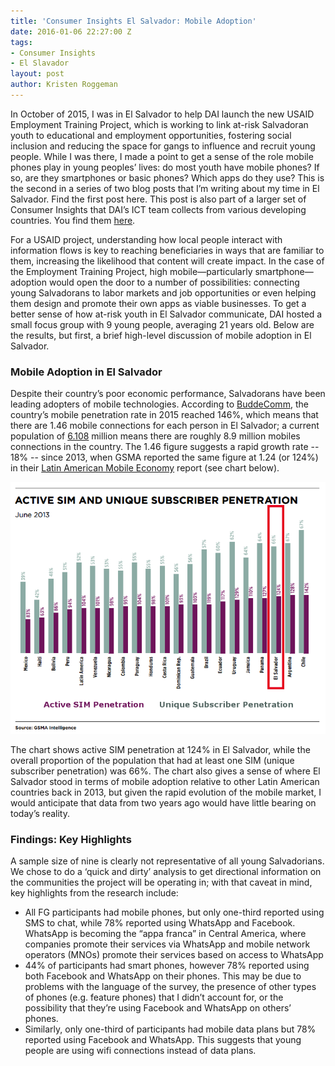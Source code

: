```yaml
---
title: 'Consumer Insights El Salvador: Mobile Adoption'
date: 2016-01-06 22:27:00 Z
tags:
- Consumer Insights
- El Slavador
layout: post
author: Kristen Roggeman
---
```


In October of 2015, I was in El Salvador to help DAI launch the new USAID Employment Training Project, which is working to link at-risk Salvadoran youth to educational and employment opportunities, fostering social inclusion and reducing the space for gangs to influence and recruit young people. While I was there, I made a point to get a sense of the role mobile phones play in young peoples’ lives: do most youth have mobile phones? If so, are they smartphones or basic phones? Which apps do they use?  This is the second in a series of two blog posts that I’m writing about my time in El Salvador. Find the first post here. This post is also part of a larger set of Consumer Insights that DAI’s ICT team collects from various developing countries. You find them [here](#).

<!--more-->

For a USAID project, understanding how local people interact with information flows is key to reaching beneficiaries in ways that are familiar to them, increasing the likelihood that content will create impact.  In the case of the Employment Training Project, high mobile—particularly smartphone—adoption would open the door to a number of possibilities: connecting young Salvadorans to labor markets and job opportunities or even helping them design and promote their own apps as viable businesses.  To get a better sense of how at-risk youth in El Salvador communicate, DAI hosted a small focus group with 9 young people, averaging 21 years old. Below are the results, but first, a brief high-level discussion of mobile adoption in El Salvador.

### Mobile Adoption in El Salvador

Despite their country’s poor economic performance, Salvadorans have been leading adopters of mobile technologies. According to [BuddeComm](http://www.budde.com.au/Research/El-Salvador-Telecoms-Mobile-Broadband-and-Digital-Media-Statistics-and-Analyses.html), the country’s mobile penetration rate in 2015 reached 146%, which means that there are 1.46 mobile connections for each person in El Salvador; a current population of [6.108](#) million means there are roughly 8.9 million mobiles connections in the country. The 1.46 figure suggests a rapid growth rate -- 18% -- since 2013, when GSMA reported the same figure at 1.24 (or 124%) in their [Latin American Mobile Economy](#) report (see chart below).

![chart.png](/uploads/chart.png)

The chart shows active SIM penetration at 124% in El Salvador, while the overall proportion of the population that had at least one SIM (unique subscriber penetration) was 66%. The chart also gives a sense of where El Salvador stood in terms of mobile adoption relative to other Latin American countries back in 2013, but given the rapid evolution of the mobile market, I would anticipate that data from two years ago would have little bearing on today’s reality.

### Findings: Key Highlights

A sample size of nine is clearly not representative of all young Salvadorians.  We chose to do a ‘quick and dirty’ analysis to get directional information on the communities the project will be operating in; with that caveat in mind, key highlights from the research include:

* All FG participants had mobile phones, but only one-third reported using SMS to chat, while 78% reported using WhatsApp and Facebook. WhatsApp is becoming the “appa franca” in Central America, where companies promote their services via WhatsApp and mobile network operators (MNOs) promote their services based on access to WhatsApp
* 44% of participants had smart phones, however 78% reported using both Facebook and WhatsApp on their phones. This may be due to problems with the language of the survey, the presence of other types of phones (e.g. feature phones) that I didn’t account for, or the possibility that they’re using Facebook and WhatsApp on others’ phones.
* Similarly, only one-third of participants had mobile data plans but 78% reported using Facebook and WhatsApp. This suggests that young people are using wifi connections instead of data plans.

<p><script id="infogram_0_el_salvador_mobile_usage" title="El Salvador Mobile Usage" src="//e.infogr.am/js/embed.js?7Nu" type="text/javascript"></script></p>
